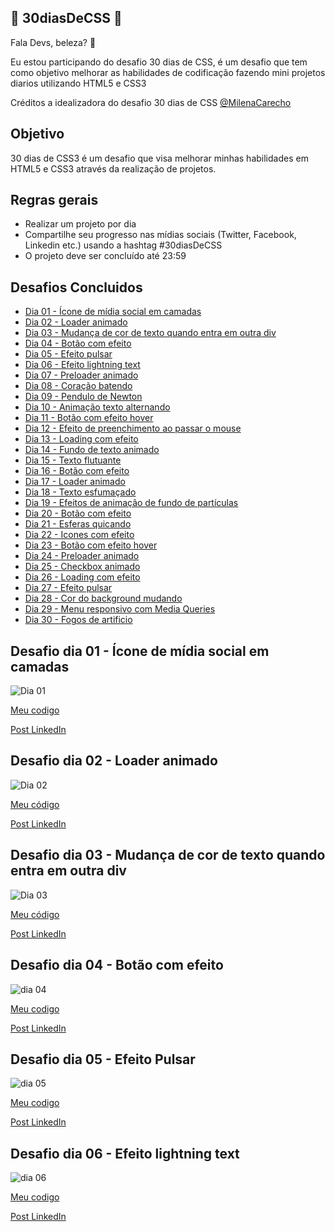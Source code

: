 ## 🚀 30diasDeCSS 🚀
 
Fala Devs, beleza? 🖖

 Eu estou participando do desafio 30 dias de CSS, é um desafio que tem como objetivo melhorar as habilidades de codificação fazendo mini projetos diarios utilizando HTML5 e CSS3 
 
 Créditos a idealizadora do desafio 30 dias de CSS [@MilenaCarecho](https://github.com/MilenaCarecho)

 ## Objetivo
 30 dias de CSS3 é um desafio que visa melhorar minhas habilidades em HTML5 e CSS3 através da realização de projetos.

 ## Regras gerais 

* Realizar um projeto por dia
* Compartilhe seu progresso nas mídias sociais (Twitter, Facebook, Linkedin etc.) usando a hashtag #30diasDeCSS
* O projeto deve ser concluído até 23:59


 ## Desafios Concluidos

* [Dia 01 - Ícone de mídia social em camadas](#id01)
* [Dia 02 - Loader animado](#id02)
* [Dia 03 - Mudança de cor de texto quando entra em outra div](#id03)
* [Dia 04 - Botão com efeito](#id04)
* [Dia 05 - Efeito pulsar](#id05)
* [Dia 06 - Efeito lightning text](#id06)
* [Dia 07 - Preloader animado](#id07)  
* [Dia 08 - Coração batendo](#id08)
* [Dia 09 - Pendulo de Newton](#id09)
* [Dia 10 - Animação texto alternando](#id10)
* [Dia 11 - Botão com efeito hover](#id11)
* [Dia 12 - Efeito de preenchimento ao passar o mouse](#id12)
* [Dia 13 - Loading com efeito](#id13)
* [Dia 14 - Fundo de texto animado](#id14)
* [Dia 15 - Texto flutuante](#id15)
* [Dia 16 - Botão com efeito](#id16)
* [Dia 17 - Loader animado](#id17)
* [Dia 18 - Texto esfumaçado](#id18)
* [Dia 19 - Efeitos de animação de fundo de partículas](#id19)
* [Dia 20 - Botão com efeito](#id20)
* [Dia 21 - Esferas quicando](#id21)
* [Dia 22 - Icones com efeito](#id22)
* [Dia 23 - Botão com efeito hover](#id23)
* [Dia 24 - Preloader animado](#id24)
* [Dia 25 - Checkbox animado](#id25)
* [Dia 26 - Loading com efeito](#id26)
* [Dia 27 - Efeito pulsar](#id27)
* [Dia 28 - Cor do background mudando](#id28)
* [Dia 29 - Menu responsivo com Media Queries](#id29)
* [Dia 30 - Fogos de artificio](#id30)


##  Desafio dia 01 - Ícone de mídia social em camadas <a name="id01"></a>
![Dia 01](https://j.gifs.com/q7v8o2.gif)

[Meu codigo](https://github.com/hpzynha/30diasDeCSS/tree/main/01)

[Post LinkedIn](https://www.linkedin.com/posts/larissanrocha_30diascss-html5-css3-activity-6724149190030618624-M-iJ) 


##  Desafio dia 02 - Loader animado <a name="id02"></a>
![Dia 02](https://j.gifs.com/gZgKNj.gif)

[Meu código](https://github.com/hpzynha/30diasDeCSS/tree/main/02)

[Post LinkedIn](https://www.linkedin.com/posts/larissanrocha_30diascss-html5-css3-activity-6724335033282285568-XdlK)


##  Desafio dia 03 - Mudança de cor de texto quando entra em outra div <a name="id03"></a>
![Dia 03](https://j.gifs.com/1W8vW0.gif)

[Meu código](https://github.com/hpzynha/30diasDeCSS/tree/main/03)

[Post LinkedIn](https://www.linkedin.com/posts/larissanrocha_30diascss-html5-css3-activity-6724705930421829633-DhFA)


##  Desafio dia 04 - Botão com efeito <a name="id04"></a>
![dia 04](https://j.gifs.com/ZYJKG2.gif)

[Meu codigo](https://github.com/hpzynha/30diasDeCSS/tree/main/04)

[Post LinkedIn](https://www.linkedin.com/posts/larissanrocha_30diascs-html5-css3-activity-6725049508692074496-0jxT)

##  Desafio dia 05 - Efeito Pulsar <a name="id05"></a>
![dia 05](https://j.gifs.com/wVB3Vg.gif)

[Meu codigo](https://github.com/hpzynha/30diasDeCSS/tree/main/05)

[Post LinkedIn](https://www.linkedin.com/posts/larissanrocha_30diascs-html5-css3-activity-6725385112269185024-YcZs)

##  Desafio dia 06 - Efeito lightning text <a name="id06"></a>
![dia 06](https://j.gifs.com/Jym3ny.gif)

[Meu codigo](https://github.com/hpzynha/30diasDeCSS/tree/main/06)

[Post LinkedIn](https://www.linkedin.com/posts/larissanrocha_30diascss-html5-css3-activity-6725912605132685312-FgHO)





